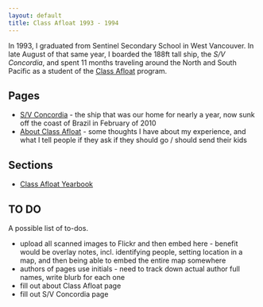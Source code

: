 ```yaml
---
layout: default
title: Class Afloat 1993 - 1994
---
```


In 1993, I graduated from Sentinel Secondary School in West Vancouver. In late August of that same year, I boarded the 188ft tall ship, the _S/V Concordia_, and spent 11 months traveling around the North and South Pacific as a student of the [Class Afloat](http://www.classafloat.com) program.

## Pages

* [S/V Concordia](sv-concordia) - the ship that was our home for nearly a year, now sunk off the coast of Brazil in February of 2010
* [About Class Afloat](about-class-afloat) - some thoughts I have about my experience, and what I tell people if they ask if they should go / should send their kids

## Sections

* [Class Afloat Yearbook](/classafloat/yearbook/)

## TO DO

A possible list of to-dos.

* upload all scanned images to Flickr and then embed here - benefit would be overlay notes, incl. identifying people, setting location in a map, and then being able to embed the entire map somewhere
* authors of pages use initials - need to track down actual author full names, write blurb for each one
* fill out about Class Afloat page
* fill out S/V Concordia page